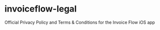 # invoiceflow-legal
Official Privacy Policy and Terms &amp; Conditions for the Invoice Flow iOS app

